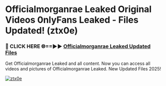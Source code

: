 # Officialmorganrae Leaked Original Videos 0nlyFans Leaked - Files Updated! (ztx0e)

<h3>🔴 CLICK HERE 🌐==►► <a href="https://tinyurl.com/ehrbuxhb" rel="nofollow">Officialmorganrae Leaked Updated Files</a></h3>

Get Officialmorganrae Leaked and all content. Now you can access all videos and pictures of Officialmorganrae Leaked. New Updated Files 2025!

[![ztx0e](https://i.imgur.com/lVYEuWS.gif)](https://tinyurl.com/ehrbuxhb)
